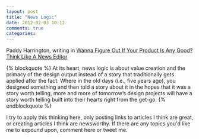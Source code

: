 ```yaml
---
layout: post
title: "News Logic"
date: 2012-02-03 10:12
comments: true
categories: 
---
```


Paddy Harrington, writing in [Wanna Figure Out If Your Product Is Any Good? Think Like A News Editor](http://www.fastcodesign.com/1668945/wanna-figure-out-if-your-work-is-any-good-think-like-a-news-editor)

{% blockquote %}
At its heart, news logic is about value creation and the primacy of the design output instead of a story that traditionally gets applied after the fact. Where in the old days (i.e., five years ago), you designed something and then told a story about it in the hopes that it was a story worth telling, more and more of tomorrow’s design projects will have a story worth telling built into their hearts right from the get-go.
{% endblockquote %}

I try to apply this thinking here, only posting links to articles I think are great, or creating articles I think are newsworthy. If there are any topics you'd like me to expound upon, comment here or tweet me.
